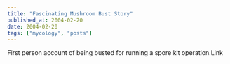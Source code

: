 ```yaml
---
title: "Fascinating Mushroom Bust Story"
published_at: 2004-02-20
date: 2004-02-20
tags: ["mycology", "posts"]
---
```

First person account of being busted for running a spore kit operation.<a>Link</a>